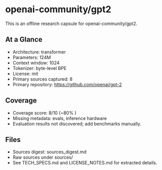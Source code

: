 # openai-community/gpt2

This is an offline research capsule for openai-community/gpt2.

## At a Glance
- Architecture: transformer
- Parameters: 124M
- Context window: 1024
- Tokenizer: byte-level BPE
- License: mit
- Primary sources captured: 8
- Primary repository: https://github.com/openai/gpt-2

## Coverage

- Coverage score: 8/10 (~80% )
- Missing metadata: evals, inference hardware
- Evaluation results not discovered; add benchmarks manually.

## Files
- Sources digest: sources_digest.md
- Raw sources under sources/
- See TECH_SPECS.md and LICENSE_NOTES.md for extracted details.